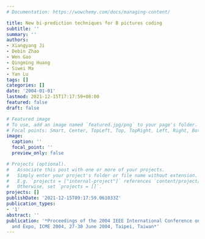 ```yaml
---
# Documentation: https://wowchemy.com/docs/managing-content/

title: New bi-prediction techniques for B pictures coding
subtitle: ''
summary: ''
authors:
- Xiangyang Ji
- Debin Zhao
- Wen Gao
- Qingming Huang
- Siwei Ma
- Yan Lu
tags: []
categories: []
date: '2004-01-01'
lastmod: 2021-12-15T17:17:59+08:00
featured: false
draft: false

# Featured image
# To use, add an image named `featured.jpg/png` to your page's folder.
# Focal points: Smart, Center, TopLeft, Top, TopRight, Left, Right, BottomLeft, Bottom, BottomRight.
image:
  caption: ''
  focal_point: ''
  preview_only: false

# Projects (optional).
#   Associate this post with one or more of your projects.
#   Simply enter your project's folder or file name without extension.
#   E.g. `projects = ["internal-project"]` references `content/project/deep-learning/index.md`.
#   Otherwise, set `projects = []`.
projects: []
publishDate: '2021-12-15T09:17:59.061033Z'
publication_types:
- '1'
abstract: ''
publication: '*Proceedings of the 2004 IEEE International Conference on Multimedia
  and Expo, ICME 2004, 27-30 June 2004, Taipei, Taiwan*'
---
```

